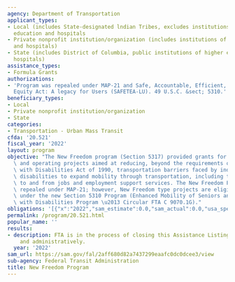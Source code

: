 ```yaml
---
agency: Department of Transportation
applicant_types:
- Local (includes State-designated lndian Tribes, excludes institutions of higher
  education and hospitals
- Private nonprofit institution/organization (includes institutions of higher education
  and hospitals)
- State (includes District of Columbia, public institutions of higher education and
  hospitals)
assistance_types:
- Formula Grants
authorizations:
- 'Program was repealed under MAP-21 and Safe, Accountable, Efficient, Flexible Transportation
  Equity Act: A legacy for Users (SAFETEA-LU). 49 U.S.C. &sect; 5310.'
beneficiary_types:
- Local
- Private nonprofit institution/organization
- State
categories:
- Transportation - Urban Mass Transit
cfda: '20.521'
fiscal_year: '2022'
layout: program
objective: "The New Freedom program (Section 5317) provided grants for new capital\
  \ and operating projects aimed at reducing, beyond the requirements of the Americans\
  \ with Disabilities Act of 1990, transportation barriers faced by individuals with\
  \ disabilities to expand mobility through transportation, including transportation\
  \ to and from jobs and employment support services. The New Freedom Program was\
  \ repealed under MAP-21; however, New Freedom type projects are eligible for funding\
  \ under the new Section 5310 Program (Enhanced Mobility of Seniors and Individuals\
  \ with Disabilities Program \u2013 Circular FTA C 9070.1G)."
obligations: '[{"x":"2022","sam_estimate":0.0,"sam_actual":0.0,"usa_spending_actual":-106591.0},{"x":"2023","sam_estimate":0.0,"sam_actual":0.0,"usa_spending_actual":-1630242.0},{"x":"2024","sam_estimate":0.0,"sam_actual":0.0,"usa_spending_actual":0.0}]'
permalink: /program/20.521.html
popular_name: ''
results:
- description: FTA is in the process of closing this Assistance Listing programmatically
    and administratively.
  year: '2022'
sam_url: https://sam.gov/fal/2aff680d82a7437299eaafc0dc0dcee3/view
sub-agency: Federal Transit Administration
title: New Freedom Program
---
```

